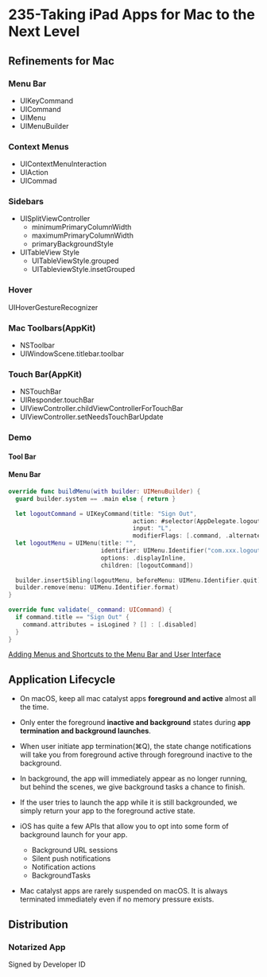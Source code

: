 # 235-Taking iPad Apps for Mac to the Next Level

## Refinements for Mac

### Menu Bar

-   UIKeyCommand
-   UICommand
-   UIMenu
-   UIMenuBuilder

### Context Menus

-   UIContextMenuInteraction
-   UIAction
-   UICommad

### Sidebars

-   UISplitViewController
    -   minimumPrimaryColumnWidth
    -   maximumPrimaryColumnWidth
    -   primaryBackgroundStyle
-   UITableView Style
    -   UITableViewStyle.grouped
    -   UITableviewStyle.insetGrouped

### Hover

UIHoverGestureRecognizer

### Mac Toolbars(AppKit)

-   NSToolbar
-   UIWindowScene.titlebar.toolbar

### Touch Bar(AppKit)

-   NSTouchBar
-   UIResponder.touchBar
-   UIViewController.childViewControllerForTouchBar
-   UIViewController.setNeedsTouchBarUpdate

### Demo

#### Tool Bar



#### Menu Bar 

```swift
override func buildMenu(with builder: UIMenuBuilder) {
  guard builder.system == .main else { return }
        
  let logoutCommand = UIKeyCommand(title: "Sign Out",
                                   action: #selector(AppDelegate.logout),
                                   input: "L",
                                   modifierFlags: [.command, .alternate])
  let logoutMenu = UIMenu(title: "",
                          identifier: UIMenu.Identifier("com.xxx.logout"),
                          options: .displayInline,
                          children: [logoutCommand])
        
  builder.insertSibling(logoutMenu, beforeMenu: UIMenu.Identifier.quit)
  builder.remove(menu: UIMenu.Identifier.format)   
}
    
override func validate(_ command: UICommand) {
  if command.title == "Sign Out" {
    command.attributes = isLogined ? [] : [.disabled]
  }
}
```

[Adding Menus and Shortcuts to the Menu Bar and User Interface](https://developer.apple.com/documentation/uikit/uicommand/adding_menus_and_shortcuts_to_the_menu_bar_and_user_interface)

## Application Lifecycle

-   On macOS, keep all mac catalyst apps **foreground and active** almost all the time.
-   Only enter the foreground **inactive and background** states during **app termination and background launches**.
-   When user initiate app termination(⌘Q), the state change notifications will take you from foreground active through foreground inactive to the background.
-   In background, the app will immediately appear as no longer running, but behind the scenes, we give background tasks a chance to finish.
-   If the user tries to launch the app while it is still backgrounded, we simply return your app to the foreground active state.
-   iOS has quite a few APIs that allow you to opt into some form of background launch for your app.

    -   Background URL sessions
    -   Silent push notifications
    -   Notification actions
    -   BackgroundTasks
-   Mac catalyst  apps are rarely suspended on macOS. It is always terminated immediately even if no memory pressure exists.


## Distribution

### Notarized App

Signed by Developer ID

